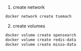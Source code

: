 1. create network
````bash
docker network create tsemach
````

2. create volumes
````bash
docker volume create opensearch
docker volume create redis-data
docker volume create minio-data
````